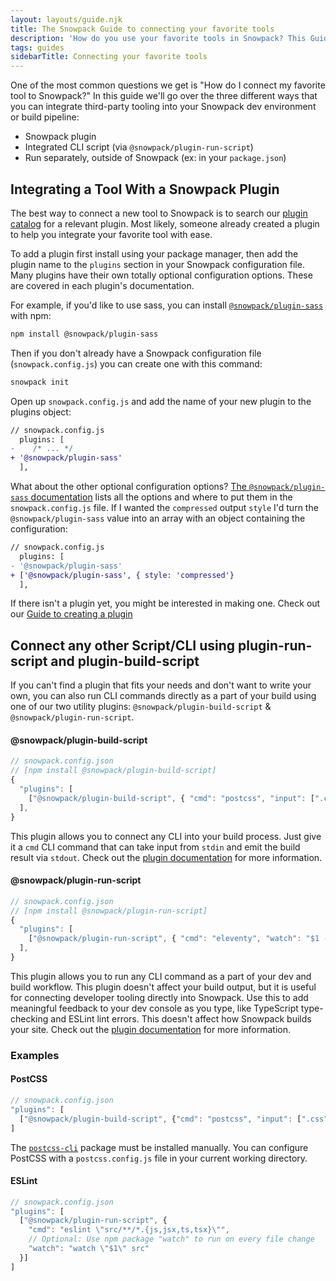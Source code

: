 ```yaml
---
layout: layouts/guide.njk
title: The Snowpack Guide to connecting your favorite tools
description: 'How do you use your favorite tools in Snowpack? This Guide will help you get started'
tags: guides
sidebarTitle: Connecting your favorite tools
---
```


One of the most common questions we get is "How do I connect my favorite tool to Snowpack?" In this guide we'll go over the three different ways that you can integrate third-party tooling into your Snowpack dev environment or build pipeline:

- Snowpack plugin
- Integrated CLI script (via `@snowpack/plugin-run-script`)
- Run separately, outside of Snowpack (ex: in your `package.json`)

## Integrating a Tool With a Snowpack Plugin

The best way to connect a new tool to Snowpack is to search our [plugin catalog](/plugins) for a relevant plugin. Most likely, someone already created a plugin to help you integrate your favorite tool with ease.

To add a plugin first install using your package manager, then add the plugin name to the `plugins` section in your Snowpack configuration file. Many plugins have their own totally optional configuration options. These are covered in each plugin's documentation.

For example, if you'd like to use sass, you can install [`@snowpack/plugin-sass`
](https://www.npmjs.com/package/@snowpack/plugin-sass) with npm:

```bash
npm install @snowpack/plugin-sass
```

Then if you don't already have a Snowpack configuration file (`snowpack.config.js`) you can create one with this command:

```bash
snowpack init
```

Open up `snowpack.config.js` and add the name of your new plugin to the plugins object:

```diff
// snowpack.config.js
  plugins: [
-    /* ... */
+ '@snowpack/plugin-sass'
  ],
```

What about the other optional configuration options? [The `@snowpack/plugin-sass` documentation](https://github.com/snowpackjs/snowpack/tree/master/plugins/plugin-sass) lists all the options and where to put them in the `snowpack.config.js` file. If I wanted the `compressed` output `style` I'd turn the `@snowpack/plugin-sass` value into an array with an object containing the configuration:

```diff
// snowpack.config.js
  plugins: [
- '@snowpack/plugin-sass'
+ ['@snowpack/plugin-sass', { style: 'compressed'}
  ],
```

If there isn't a plugin yet, you might be interested in making one. Check out our [Guide to creating a plugin](/guide/plugins)

## Connect any other Script/CLI using plugin-run-script and plugin-build-script

If you can't find a plugin that fits your needs and don't want to write your own, you can also run CLI commands directly as a part of your build using one of our two utility plugins: `@snowpack/plugin-build-script` & `@snowpack/plugin-run-script`.

#### @snowpack/plugin-build-script

```js
// snowpack.config.json
// [npm install @snowpack/plugin-build-script]
{
  "plugins": [
    ["@snowpack/plugin-build-script", { "cmd": "postcss", "input": [".css"], "output": [".css"]}]
  ],
}
```

This plugin allows you to connect any CLI into your build process. Just give it a `cmd` CLI command that can take input from `stdin` and emit the build result via `stdout`. Check out the [plugin documentation](https://github.com/snowpackjs/snowpack/tree/master/plugins/plugin-build-script) for more information.

#### @snowpack/plugin-run-script

```js
// snowpack.config.json
// [npm install @snowpack/plugin-run-script]
{
  "plugins": [
    ["@snowpack/plugin-run-script", { "cmd": "eleventy", "watch": "$1 --watch" }]
  ],
}
```

This plugin allows you to run any CLI command as a part of your dev and build workflow. This plugin doesn't affect your build output, but it is useful for connecting developer tooling directly into Snowpack. Use this to add meaningful feedback to your dev console as you type, like TypeScript type-checking and ESLint lint errors. This doesn't affect how Snowpack builds your site. Check out the [plugin documentation](https://github.com/snowpackjs/snowpack/tree/master/plugins/plugin-run-script) for more information.

### Examples

#### PostCSS

```js
// snowpack.config.json
"plugins": [
  ["@snowpack/plugin-build-script", {"cmd": "postcss", "input": [".css"], "output": [".css"]}]
]
```

The [`postcss-cli`](https://github.com/postcss/postcss-cli) package must be installed manually. You can configure PostCSS with a `postcss.config.js` file in your current working directory.

#### ESLint

```js
// snowpack.config.json
"plugins": [
  ["@snowpack/plugin-run-script", {
    "cmd": "eslint \"src/**/*.{js,jsx,ts,tsx}\"",
    // Optional: Use npm package "watch" to run on every file change
    "watch": "watch \"$1\" src"
  }]
]
```
